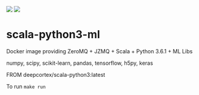 [![](https://images.microbadger.com/badges/image/deepcortex/scala-python3-ml.svg)](https://microbadger.com/images/deepcortex/scala-python3-ml "Get your own image badge on microbadger.com")
[![](https://images.microbadger.com/badges/commit/deepcortex/scala-python3-ml.svg)](https://microbadger.com/images/deepcortex/scala-python3-ml "Get your own commit badge on microbadger.com")

# scala-python3-ml
Docker image providing ZeroMQ + JZMQ + Scala + Python 3.6.1 + ML Libs

numpy, scipy, scikit-learn, pandas, tensorflow, h5py, keras

FROM deepcortex/scala-python3:latest

To run ```make run```
